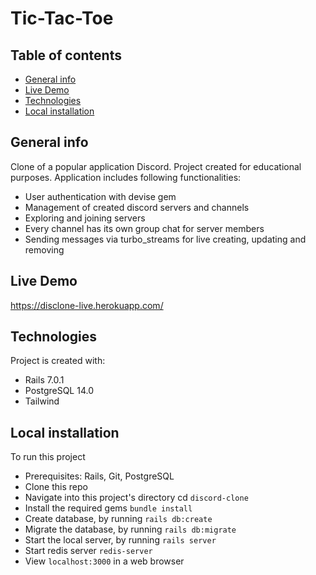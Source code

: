 # Tic-Tac-Toe

## Table of contents

- [General info](#general-info)
- [Live Demo](#live-demo)
- [Technologies](#tenchnologies)
- [Local installation](#local-installation)


## General info

Clone of a popular application Discord. Project created for educational purposes. Application includes following functionalities:
- User authentication with devise gem
- Management of created discord servers and channels
- Exploring and joining servers
- Every channel has its own group chat for server members
- Sending messages via turbo_streams for live creating, updating and removing

## Live Demo

https://disclone-live.herokuapp.com/

## Technologies

Project is created with:

- Rails 7.0.1
- PostgreSQL 14.0
- Tailwind

## Local installation

To run this project

- Prerequisites: Rails, Git, PostgreSQL
- Clone this repo
- Navigate into this project's directory cd `discord-clone` 
- Install the required gems `bundle install`
- Create database, by running `rails db:create`
- Migrate the database, by running `rails db:migrate`
- Start the local server, by running `rails server`
- Start redis server `redis-server`
- View `localhost:3000` in a web browser
